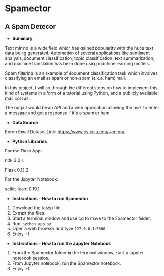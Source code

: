 # Spamector

## A Spam Detecor

- **Summary**

Text mining is a wide field which has gained popularity with the huge text data being generated. 
Automation of several applications like sentiment analysis, document classification, topic classification, text summarization, and machine translation has been done using machine learning models.

Spam filtering is an example of document classification task which involves classifying an email as spam or non-spam (a.k.a. ham) mail.

In this project, I will go through the different steps on how to implement this kind of systems in a form of a tutorial using Python, and a publicly available mail corpus.

The output would be an API and a web application allowing the user to enter a message and get a response if it's a spam or ham.


- **Data Source**

Enron Email Dataset
Link: https://www.cs.cmu.edu/~enron/


- **Python Libraries**

For the Flask App:

nltk 3.2.4

Flask 0.12.2

For the Jupyter Notebook:

scikit-learn 0.19.1

	
- **Instructions - How to run Spamector**

1. Download the tarzip file.  
2. Extract the files.  
3. Start a terminal window and use cd to move to the Spamector folder.  
4. Run: `python app.py`
5. Open a web browser and type `127.0.0.1:5000`
6. Enjoy :-)


- **Instructions - How to run the Jupyter Notebook**

1. From the Spamector folder in the terminal window, start a jupyter notebook session.  
2. From Jupyter notebook, run the Spamector notebook.
3. Enjoy :-)
